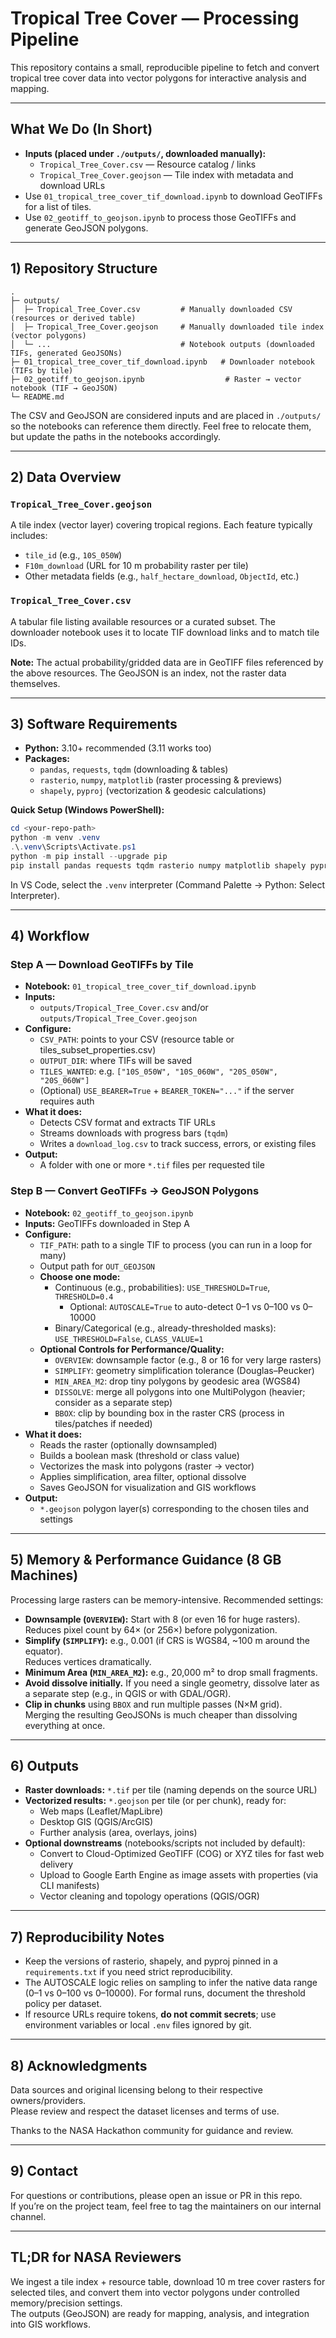# Tropical Tree Cover — Processing Pipeline

This repository contains a small, reproducible pipeline to fetch and convert tropical tree cover data into vector polygons for interactive analysis and mapping.

---

## What We Do (In Short)

- **Inputs (placed under `./outputs/`, downloaded manually):**
  - `Tropical_Tree_Cover.csv` — Resource catalog / links
  - `Tropical_Tree_Cover.geojson` — Tile index with metadata and download URLs
- Use `01_tropical_tree_cover_tif_download.ipynb` to download GeoTIFFs for a list of tiles.
- Use `02_geotiff_to_geojson.ipynb` to process those GeoTIFFs and generate GeoJSON polygons.

---

## 1) Repository Structure

```
.
├─ outputs/
│  ├─ Tropical_Tree_Cover.csv         # Manually downloaded CSV (resources or derived table)
│  ├─ Tropical_Tree_Cover.geojson     # Manually downloaded tile index (vector polygons)
│  └─ ...                             # Notebook outputs (downloaded TIFs, generated GeoJSONs)
├─ 01_tropical_tree_cover_tif_download.ipynb   # Downloader notebook (TIFs by tile)
├─ 02_geotiff_to_geojson.ipynb                  # Raster → vector notebook (TIF → GeoJSON)
└─ README.md
```

The CSV and GeoJSON are considered inputs and are placed in `./outputs/` so the notebooks can reference them directly. Feel free to relocate them, but update the paths in the notebooks accordingly.

---

## 2) Data Overview

### `Tropical_Tree_Cover.geojson`
A tile index (vector layer) covering tropical regions. Each feature typically includes:
  - `tile_id` (e.g., `10S_050W`)
  - `F10m_download` (URL for 10 m probability raster per tile)
  - Other metadata fields (e.g., `half_hectare_download`, `ObjectId`, etc.)

### `Tropical_Tree_Cover.csv`
A tabular file listing available resources or a curated subset. The downloader notebook uses it to locate TIF download links and to match tile IDs.

**Note:** The actual probability/gridded data are in GeoTIFF files referenced by the above resources. The GeoJSON is an index, not the raster data themselves.

---

## 3) Software Requirements

- **Python:** 3.10+ recommended (3.11 works too)
- **Packages:**  
  - `pandas`, `requests`, `tqdm` (downloading & tables)
  - `rasterio`, `numpy`, `matplotlib` (raster processing & previews)
  - `shapely`, `pyproj` (vectorization & geodesic calculations)

**Quick Setup (Windows PowerShell):**
```powershell
cd <your-repo-path>
python -m venv .venv
.\.venv\Scripts\Activate.ps1
python -m pip install --upgrade pip
pip install pandas requests tqdm rasterio numpy matplotlib shapely pyproj
```

In VS Code, select the `.venv` interpreter (Command Palette → Python: Select Interpreter).

---

## 4) Workflow

### Step A — Download GeoTIFFs by Tile

- **Notebook:** `01_tropical_tree_cover_tif_download.ipynb`
- **Inputs:**  
  - `outputs/Tropical_Tree_Cover.csv` and/or `outputs/Tropical_Tree_Cover.geojson`
- **Configure:**  
  - `CSV_PATH`: points to your CSV (resource table or tiles_subset_properties.csv)
  - `OUTPUT_DIR`: where TIFs will be saved
  - `TILES_WANTED`: e.g. `["10S_050W", "10S_060W", "20S_050W", "20S_060W"]`
  - (Optional) `USE_BEARER=True` + `BEARER_TOKEN="..."` if the server requires auth
- **What it does:**  
  - Detects CSV format and extracts TIF URLs
  - Streams downloads with progress bars (`tqdm`)
  - Writes a `download_log.csv` to track success, errors, or existing files
- **Output:**  
  - A folder with one or more `*.tif` files per requested tile

### Step B — Convert GeoTIFFs → GeoJSON Polygons

- **Notebook:** `02_geotiff_to_geojson.ipynb`
- **Inputs:** GeoTIFFs downloaded in Step A
- **Configure:**  
  - `TIF_PATH`: path to a single TIF to process (you can run in a loop for many)
  - Output path for `OUT_GEOJSON`
  - **Choose one mode:**
    - Continuous (e.g., probabilities): `USE_THRESHOLD=True`, `THRESHOLD=0.4`
      - Optional: `AUTOSCALE=True` to auto-detect 0–1 vs 0–100 vs 0–10000
    - Binary/Categorical (e.g., already-thresholded masks): `USE_THRESHOLD=False`, `CLASS_VALUE=1`
  - **Optional Controls for Performance/Quality:**
    - `OVERVIEW`: downsample factor (e.g., 8 or 16 for very large rasters)
    - `SIMPLIFY`: geometry simplification tolerance (Douglas–Peucker)
    - `MIN_AREA_M2`: drop tiny polygons by geodesic area (WGS84)
    - `DISSOLVE`: merge all polygons into one MultiPolygon (heavier; consider as a separate step)
    - `BBOX`: clip by bounding box in the raster CRS (process in tiles/patches if needed)
- **What it does:**  
  - Reads the raster (optionally downsampled)
  - Builds a boolean mask (threshold or class value)
  - Vectorizes the mask into polygons (raster → vector)
  - Applies simplification, area filter, optional dissolve
  - Saves GeoJSON for visualization and GIS workflows
- **Output:**  
  - `*.geojson` polygon layer(s) corresponding to the chosen tiles and settings

---

## 5) Memory & Performance Guidance (8 GB Machines)

Processing large rasters can be memory-intensive. Recommended settings:

- **Downsample (`OVERVIEW`):** Start with 8 (or even 16 for huge rasters).  
  Reduces pixel count by 64× (or 256×) before polygonization.
- **Simplify (`SIMPLIFY`):** e.g., 0.001 (if CRS is WGS84, ~100 m around the equator).  
  Reduces vertices dramatically.
- **Minimum Area (`MIN_AREA_M2`):** e.g., 20,000 m² to drop small fragments.
- **Avoid dissolve initially.** If you need a single geometry, dissolve later as a separate step (e.g., in QGIS or with GDAL/OGR).
- **Clip in chunks** using `BBOX` and run multiple passes (N×M grid).  
  Merging the resulting GeoJSONs is much cheaper than dissolving everything at once.

---

## 6) Outputs

- **Raster downloads:** `*.tif` per tile (naming depends on the source URL)
- **Vectorized results:** `*.geojson` per tile (or per chunk), ready for:
  - Web maps (Leaflet/MapLibre)
  - Desktop GIS (QGIS/ArcGIS)
  - Further analysis (area, overlays, joins)
- **Optional downstreams** (notebooks/scripts not included by default):
  - Convert to Cloud-Optimized GeoTIFF (COG) or XYZ tiles for fast web delivery
  - Upload to Google Earth Engine as image assets with properties (via CLI manifests)
  - Vector cleaning and topology operations (QGIS/OGR)

---

## 7) Reproducibility Notes

- Keep the versions of rasterio, shapely, and pyproj pinned in a `requirements.txt` if you need strict reproducibility.
- The AUTOSCALE logic relies on sampling to infer the native data range (0–1 vs 0–100 vs 0–10000). For formal runs, document the threshold policy per dataset.
- If resource URLs require tokens, **do not commit secrets**; use environment variables or local `.env` files ignored by git.

---

## 8) Acknowledgments

Data sources and original licensing belong to their respective owners/providers.  
Please review and respect the dataset licenses and terms of use.

Thanks to the NASA Hackathon community for guidance and review.

---

## 9) Contact

For questions or contributions, please open an issue or PR in this repo.  
If you’re on the project team, feel free to tag the maintainers on our internal channel.

---

## TL;DR for NASA Reviewers

We ingest a tile index + resource table, download 10 m tree cover rasters for selected tiles, and convert them into vector polygons under controlled memory/precision settings.  
The outputs (GeoJSON) are ready for mapping, analysis, and integration into GIS workflows.
